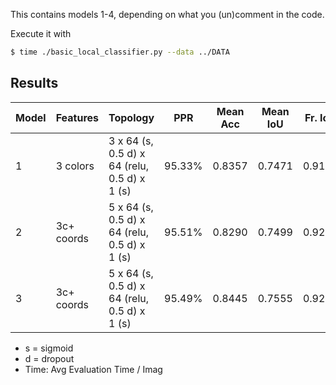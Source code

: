 This contains models 1-4, depending on what you (un)comment in the code.

Execute it with

```bash
$ time ./basic_local_classifier.py --data ../DATA
```


## Results

| Model | Features   | Topology                                     | PPR    | Mean Acc | Mean IoU | Fr. IoU | Time    | After-clearning        |
| ----- | ---------- | -------------------------------------------- | ------ | -------- | -------- | ------- | ------- | ---------------------- |
| 1     | 3 colors   | 3 x 64 (s, 0.5 d) x 64 (relu, 0.5 d) x 1 (s) | 95.33% |  0.8357  | 0.7471   | 0.9179  | 1.0010s | None                   |
| 2     | 3c+ coords | 5 x 64 (s, 0.5 d) x 64 (relu, 0.5 d) x 1 (s) | 95.51% |  0.8290  | 0.7499   | 0.9201  | 1.0979s | None                   |
| 3     | 3c+ coords | 5 x 64 (s, 0.5 d) x 64 (relu, 0.5 d) x 1 (s) | 95.49% |  0.8445  | 0.7555   | 0.9207  | 1.0768s | 3px erosion + dilation |

* s = sigmoid
* d = dropout
* Time: Avg Evaluation Time / Imag